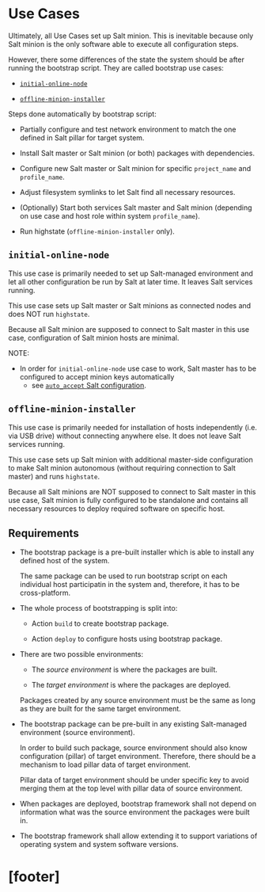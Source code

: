 
# Use Cases #

Ultimately, all Use Cases set up Salt minion. This is inevitable because
only Salt minion is the only software able to execute all configuration steps.

However, there some differences of the state the system should be after
running the bootstrap script. They are called bootstrap use cases:

*   [`initial-online-node`][14]

*   [`offline-minion-installer`][13]

Steps done automatically by bootstrap script:

*   Partially configure and test network environment to match the one
    defined in Salt pillar for target system.

*   Install Salt master or Salt minion (or both) packages with dependencies.

*   Configure new Salt master or Salt minion for
    specific `project_name` and `profile_name`.

*   Adjust filesystem symlinks to let Salt find all necessary resources.

*   (Optionally) Start both services Salt master and Salt minion
    (depending on use case and host role within system `profile_name`).

*   Run highstate (`offline-minion-installer` only).

## `initial-online-node` ##

This use case is primarily needed to set up Salt-managed environment and let
all other configuration be run by Salt at later time.
It leaves Salt services running.

This use case sets up Salt master or Salt minions as connected nodes
and does NOT run `highstate`.

Because all Salt minion are supposed to connect to Salt master in this
use case, configuration of Salt minion hosts are minimal.

NOTE:
*   In order for `initial-online-node` use case to work,
    Salt master has to be configured to accept minion keys automatically
    - see [`auto_accept` Salt configuration][30].

## `offline-minion-installer` ##

This use case is primarily needed for installation of hosts independently
(i.e. via USB drive) without connecting anywhere else.
It does not leave Salt services running.

This use case sets up Salt minion with additional master-side
configuration to make Salt minion autonomous
(without requiring connection to Salt master) and runs `highstate`.

Because all Salt minions are NOT supposed to connect to Salt master in this
use case, Salt minion is fully configured to be standalone and contains
all necessary resources to deploy required software on specific host.

## Requirements ##

*   The bootstrap package is a pre-built installer which is able to install
    any defined host of the system.

    The same package can be used to run bootstrap script on each individual
    host participatin in the system and, therefore,
    it has to be cross-platform.

*   The whole process of bootstrapping is split into:

    *   Action `build` to create bootstrap package.

    *   Action `deploy` to configure hosts using bootstrap package.

*   There are two possible environments:

    *   The _source environment_ is where the packages are built.

    *   The _target environment_ is where the packages are deployed.

    Packages created by any source environment must be the same as long as
    they are built for the same target environment.

*   The bootstrap package can be pre-built in any existing Salt-managed
    environment (source environment).

    In order to build such package, source environment should also know
    configuration (pillar) of target environment. Therefore, there should
    be a mechanism to load pillar data of target environment.

    Pillar data of target environment should be under specific key
    to avoid merging them at the top level with pillar data of source
    environment.

*   When packages are deployed, bootstrap framework shall not depend
    on information what was the source environment the packages were
    built in.

*   The bootstrap framework shall allow extending it to support variations
    of operating system and system software versions.

# [footer] #

[13]: #offline-minion-installer
[14]: #initial-online-node

[30]: http://docs.saltstack.com/en/latest/ref/configuration/master.html#auto-accept

